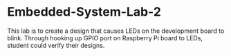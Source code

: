 # Embedded-System-Lab-2
This lab is to create a design that causes LEDs on the development board to blink. Through hooking up GPIO port on Raspberry Pi board to LEDs, student could verify their designs.
